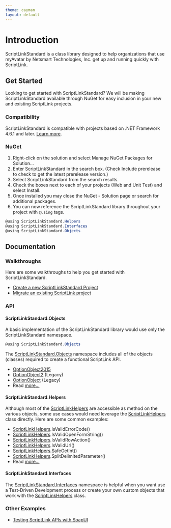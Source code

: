 ```yaml
---
theme: cayman
layout: default
---
```


# Introduction

ScriptLinkStandard is a class library designed to help organizations that use myAvatar by Netsmart Technologies, Inc. get up and running quickly with ScriptLink.

## Get Started

Looking to get started with ScriptLinkStandard? We will be making ScriptLinkStandard available through NuGet for easy inclusion in your new and existing ScriptLink projects.

### Compatibility

ScriptLinkStandard is compatible with projects based on .NET Framework 4.6.1 and later. [Learn more](./compatibility.md).

### NuGet

1. Right-click on the solution and select Manage NuGet Packages for Solution...
2. Enter ScriptLinkStandard in the search box. (Check Include prerelease to check to get the latest prerelease version.)
3. Select ScriptLinkStandard from the search results.
4. Check the boxes next to each of your projects (Web and Unit Test) and select Install.
5. Once installed you may close the NuGet - Solution page or search for additional packages.
6. You can now reference the ScriptLinkStandard library throughout your project with `@using` tags.

```c#
@using ScriptLinkStandard.Helpers
@using ScriptLinkStandard.Interfaces
@using ScriptLinkStandard.Objects
```

## Documentation
### Walkthroughs

Here are some walkthroughs to help you get started with ScriptLinkStandard.

* [Create a new ScriptLinkStandard Project](./walkthrough-create-new-scriptlinkstandard-project.md)
* [Migrate an existing ScriptLink project](./walkthrough-migrate-existing-scriptlink-project.md)

### API

#### ScriptLinkStandard.Objects

A basic implementation of the ScriptLinkStandard library would use only the ScriptLinkStandard namespace.

``` c#
@using ScriptLinkStandard.Objects
```

The [ScriptLinkStandard.Objects](./api/scriptlinkstandard.objects) namespace includes all of the objects (classes) required to create a functional ScriptLink API.

* [OptionObject2015](./api/scriptlinkstandard.objects/optionobject2015.md)
* [OptionObject2](./api/scriptlinkstandard.objects/optionobject2.md) (Legacy)
* [OptionObject](./api/scriptlinkstandard.objects/optionobject.md) (Legacy)
* Read [more...](./api/scriptlinkstandard.objects)

#### ScriptLinkStandard.Helpers

Although most of the [ScriptLinkHelpers](./api/scriptlinkstandard.helpers/scriptlinkhelpers.md) are accessible as method on the various objects, some use cases would need leverage the [ScriptLinkHelpers](./api/scriptlinkstandard.helpers/scriptlinkhelpers.md) class directly. Here are some common examples:

* [ScriptLinkHelpers](./api/scriptlinkstandard.helpers/scriptlinkhelpers.md).IsValidErrorCode()
* [ScriptLinkHelpers](./api/scriptlinkstandard.helpers/scriptlinkhelpers.md).IsValidOpenFormString()
* [ScriptLinkHelpers](./api/scriptlinkstandard.helpers/scriptlinkhelpers.md).IsValidRowAction()
* [ScriptLinkHelpers](./api/scriptlinkstandard.helpers/scriptlinkhelpers.md).IsValidUrl()
* [ScriptLinkHelpers](./api/scriptlinkstandard.helpers/scriptlinkhelpers.md).SafeGetInt()
* [ScriptLinkHelpers](./api/scriptlinkstandard.helpers/scriptlinkhelpers.md).SplitDelimitedParameter()
* Read [more...](./api/scriptlinkstandard.helpers)

#### ScriptLinkStandard.Interfaces

The [ScriptLinkStandard.Interfaces](./api/scriptlinkstandard.interfaces) namespace is helpful when you want use a Test-Driven Development process or create your own custom objects that work with the [ScriptLinkHelpers](./api/scriptlinkstandard.helpers/scriptlinkhelpers.md) class.

### Other Examples

* [Testing ScriptLink APIs with SoapUI](testing-scriptlink-api-with-soapui.md)
